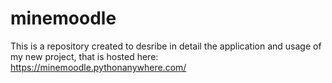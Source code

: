 # minemoodle

This is a repository created to desribe in detail the application and usage of my new project, that is hosted here: https://minemoodle.pythonanywhere.com/
